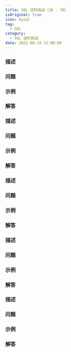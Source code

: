 ```yaml
---
title: SQL 进阶挑战（26 - 30）
isOriginal: true
icon: mysql
tag:
  - SQL
category:
  - SQL 进阶挑战
date: 2022-06-19 12:00:00
---
```




### 描述

### 问题

### 示例

### 解答





### 描述

### 问题

### 示例

### 解答



### 描述

### 问题

### 示例

### 解答



### 描述

### 问题

### 示例

### 解答



### 描述

### 问题

### 示例

### 解答